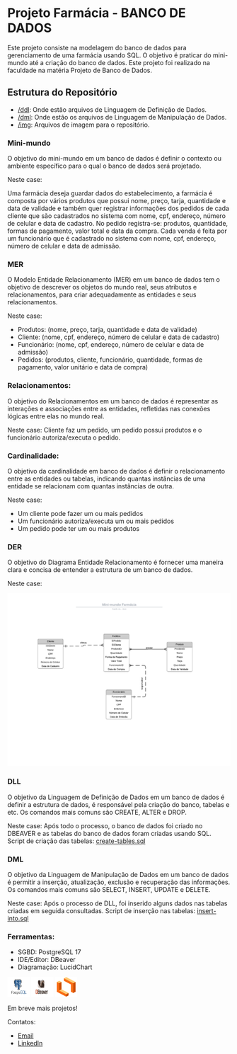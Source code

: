 # Projeto Farmácia - BANCO DE DADOS

Este projeto consiste na modelagem do banco de dados para gerenciamento de uma farmácia usando SQL. O objetivo é praticar do mini-mundo até a criação do banco de dados. Este projeto foi realizado na faculdade na matéria Projeto de Banco de Dados.

## Estrutura do Repositório

- [/ddl](/ddl): Onde estão arquivos de Linguagem de Definição de Dados.
- [/dml](/dml): Onde estão os arquivos de Linguagem de Manipulação de Dados.
- [/img](/img): Arquivos de imagem para o repositório. 

### Mini-mundo

O objetivo do mini-mundo em um banco de dados é definir o contexto ou ambiente específico para o qual o banco de dados será projetado.

Neste case:

Uma farmácia deseja guardar dados do estabelecimento, a farmácia é composta por vários produtos que possui nome, preço, tarja, quantidade e data de validade e também quer registrar informações dos pedidos de cada cliente que são cadastrados no sistema com nome, cpf, endereço, número de celular e data de cadastro. No pedido registra-se: produtos, quantidade, formas de pagamento, valor total e data da compra. Cada venda é feita por um funcionário que é cadastrado no sistema com nome, cpf, endereço, número de celular e data de admissão.

### MER

O Modelo Entidade Relacionamento (MER) em um banco de dados tem o objetivo de descrever os objetos do mundo real, seus atributos e relacionamentos, para criar adequadamente as entidades e seus relacionamentos.

Neste case:

- Produtos:
    (nome, preço, tarja, quantidade e data de validade)
- Cliente:
    (nome, cpf, endereço, número de celular e data de cadastro)
- Funcionário:
    (nome, cpf, endereço, número de celular e data de admissão)
- Pedidos:
    (produtos, cliente, funcionário, quantidade, formas de pagamento, valor unitário e data de compra)

### Relacionamentos:
O objetivo do Relacionamentos em um banco de dados é representar as interações e associações entre as entidades, refletidas nas conexões lógicas entre elas no mundo real.

Neste case:
Cliente faz um pedido, um pedido possui produtos e o funcionário autoriza/executa o pedido.

### Cardinalidade:
O objetivo da cardinalidade em banco de dados é definir o relacionamento entre as entidades ou tabelas, indicando quantas instâncias de uma entidade se relacionam com quantas instâncias de outra.

Neste case:
- Um cliente pode fazer um ou mais pedidos
- Um funcionário autoriza/executa um ou mais pedidos
- Um pedido pode ter um ou mais produtos

### DER
O objetivo do Diagrama Entidade Relacionamento é fornecer uma maneira clara e concisa de entender a estrutura de um banco de dados.

Neste case:

<img src="/img/der.png" alt = "der">

### DLL
O objetivo da Linguagem de Definição de Dados em um banco de dados é definir a estrutura de dados, é responsável pela criação do banco, tabelas e etc. Os comandos mais comuns são CREATE, ALTER e DROP.

Neste case:
Após todo o processo, o banco de dados foi criado no DBEAVER e as tabelas do banco de dados foram criadas usando SQL. Script de criação das tabelas: [create-tables.sql](./ddl/create-tables.sql)

### DML
O objetivo da Linguagem de Manipulação de Dados em um banco de dados é permitir a inserção, atualização, exclusão e recuperação das informações. Os comandos mais comuns são SELECT, INSERT, UPDATE e DELETE.

Neste case:
Após o processo de DLL, foi inserido alguns dados nas tabelas criadas em seguida consultadas. Script de inserção nas tabelas: [insert-into.sql](./dml/insert-into.sql)

### Ferramentas:

- SGBD: PostgreSQL 17
- IDE/Editor: DBeaver
- Diagramação: LucidChart

<img src="./img/postgresql.png" alt = "postgresql" width="50" height="45"> <img src="./img/dbeaver.png" alt = "dbeaver" width="50" height="45"> <img src="./img/lucidchart.png" alt = "lucidchart" width="50" height="45">


Em breve mais projetos!

Contatos:
- [Email](mailto:j.marcoscor04@gmail.com)
- [LinkedIn](https://www.linkedin.com/in/jeanmarcoscor)

